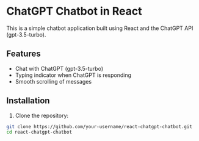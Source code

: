 # ChatGPT Chatbot in React

This is a simple chatbot application built using React and the ChatGPT API (gpt-3.5-turbo).

## Features

- Chat with ChatGPT (gpt-3.5-turbo)
- Typing indicator when ChatGPT is responding
- Smooth scrolling of messages

## Installation

1. Clone the repository:

```bash
git clone https://github.com/your-username/react-chatgpt-chatbot.git
cd react-chatgpt-chatbot
